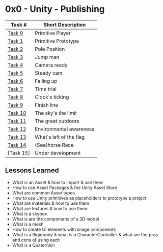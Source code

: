  # 0x0 - Unity - Publishing
Task # | Short Description
-------|------------
[Task 0](Assets/Scenes/Level01.unity) | Primitive Player
[Task 1](Assets/Scenes/Level01.unity) | Primitive Prototype
[Task 2](Assets/Scenes/Level01.unity) | Pole Position
[Task 3](Assets/Scenes/Level01.unity) | Jump man
[Task 4](Assets/Scenes/Level01.unity) | Camera ready
[Task 5](Assets/Scenes/Level01.unity) | Steady cam
[Task 6](Assets/Scenes/Level01.unity) | Falling up
[Task 7](Assets/Scenes/Level01.unity) | Time trial
[Task 8](Assets/Scenes/Level01.unity) | Clock's ticking
[Task 9](Assets/Scenes/Level01.unity) | Finish line
[Task 10](Assets/Scenes/Level01.unity) | The sky's the limit
[Task 11](Assets/Scenes/Level01.unity) | The great outdoors
[Task 12](Assets/Scenes/Level01.unity) | Environmental awareness
[Task 13](Assets/Scenes/Level01.unity) | What's left of the flag
[Task 14](Assets/Scenes/Level01.unity) | (Sea)horse Race
[Task 15] | Under development


 ## Lessons Learned
* What is an Asset & how to import & use them
* How to use Asset Packages & the Unity Asset Store
* What are common Asset types
* How to use Unity primitives as placeholders to prototype a project
* What are materials & how to use them
* What are textures & how to use them
* What is a skybox
* What is are the components of a 3D model
* What is a mesh
* How to create UI elements with image components
* What is a Rigidbody & what is a CharacterController & what are the pros and cons of using each
* What is a Quaternion